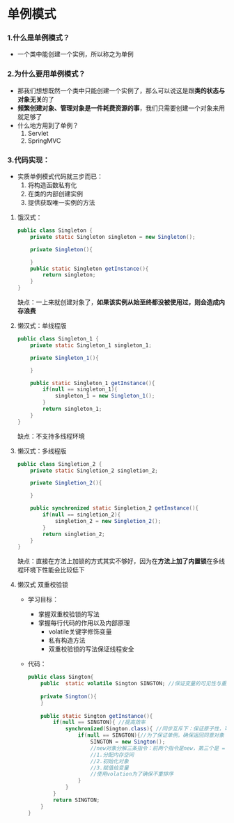 # 单例模式

### 1.什么是单例模式？

* 一个类中能创建一个实例，所以称之为单例

### 2.为什么要用单例模式？

* 那我们想想既然一个类中只能创建一个实例了，那么可以说这是跟**类的状态与对象无关**的了
* **频繁创建对象、管理对象是一件耗费资源的事**，我们只需要创建一个对象来用就足够了
* 什么地方用到了单例？
  1. Servlet
  2. SpringMVC

### 3.代码实现：

* 实质单例模式代码就三步而已：
  1. 将构造函数私有化
  2. 在类的内部创建实例
  3. 提供获取唯一实例的方法

1. 饿汉式：

   ```java
   public class Singleton {
       private static Singleton singleton = new Singleton();
   
       private Singleton(){
   
       }
       public static Singleton getInstance(){
           return singleton;
       }
   }
   ```

   缺点：一上来就创建对象了，**如果该实例从始至终都没被使用过，则会造成内存浪费**

2. 懒汉式：单线程版

   ```java
   public class Singleton_1 {
       private static Singleton_1 singleton_1;
   
       private Singleton_1(){
   
       }
   
       public static Singleton_1 getInstance(){
           if(null == singleton_1){
               singleton_1 = new Singleton_1();
           }
           return singleton_1;
       }
   }
   
   ```

   缺点：不支持多线程环境

3. 懒汉式：多线程版

   ```java
   public class Singletion_2 {
       private static Singletion_2 singletion_2;
   
       private Singletion_2(){
   
       }
   
       public synchronized static Singletion_2 getInstance(){
           if(null == singletion_2){
               singletion_2 = new Singletion_2();
           }
           return singletion_2;
       }
   }
   ```

   缺点：直接在方法上加锁的方式其实不够好，因为在**方法上加了内置锁**在多线程环境下性能会比较低下

4. 懒汉式 双重校验锁

   * 学习目标：

     * 掌握双重校验锁的写法
     * 掌握每行代码的作用以及内部原理
       * volatile关键字修饰变量
       * 私有构造方法
       * 双重校验锁的写法保证线程安全

   * 代码：

     ```java
     public class Sington{
         public  static volatile Sington SINGTON; //保证变量的可见性与重排序
         
         private Sington(){
         }
         
         public static Sington getInstance(){
             if(null == SINGTON){ //提高效率
                 synchronized(Sington.class){ //同步互斥下：保证原子性，可见性，与重排序
                     if(null == SINGTON){//为了保证单例，确保返回同意对象
                         SINGTON = new Sington();
                         //new对象分解三条指令：前两个指令是new，第三个是 =
                         //1.分配内存空间
                         //2.初始化对象
                         //3.赋值给变量
                         //使用volation为了确保不重排序
                     }
                 }
             }
             return SINGTON;
         }
     }
     ```

     